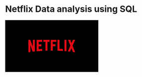 # Netflix Data analysis using SQL
![Netflix](https://github.com/Vinayaak42/Netflix-Data-analysis-using-SQL-/blob/main/netflix.png)
